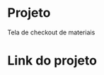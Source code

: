 # Projeto

Tela de checkout de materiais

<h1> Link do projeto </h1>
<a href="https://lucasleitche.github.io/Projeto/" BemPago.com </a>
